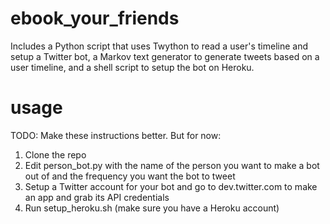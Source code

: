 # ebook_your_friends

Includes a Python script that uses Twython to read a user's timeline and setup a Twitter bot, a Markov text generator to generate tweets based on a user timeline, and a shell script to setup the bot on Heroku.

# usage

TODO: Make these instructions better.
But for now:

1. Clone the repo
2. Edit person_bot.py with the name of the person you want to make a bot out of and the frequency you want the bot to tweet
3. Setup a Twitter account for your bot and go to dev.twitter.com to make an app and grab its API credentials
4. Run setup_heroku.sh (make sure you have a Heroku account)
